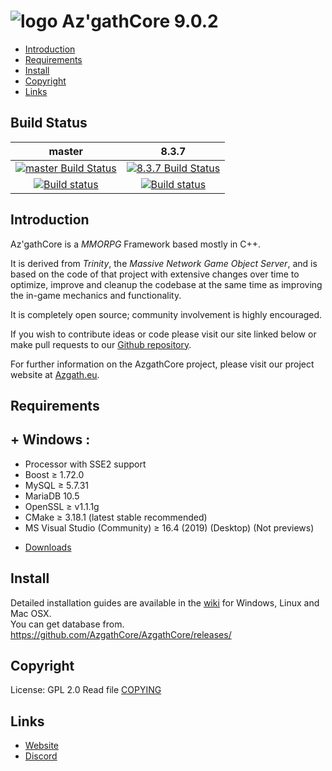 # ![logo](https://azgath.eu/img/githubaz.png) Az'gathCore 9.0.2

* [Introduction](#introduction)
* [Requirements](#requirements)
* [Install](#install)
* [Copyright](#copyright)
* [Links](#links)

## Build Status

master | 8.3.7
:------------: | :------------:
[![master Build Status](https://travis-ci.org/AzgathCore/AzgathCore.svg?branch=master)](https://travis-ci.org/AzgathCore/AzgathCore) | [![8.3.7 Build Status](https://travis-ci.org/AzgathCore/AzgathCore.svg?branch=8.3.7)](https://travis-ci.org/AzgathCore/AzgathCore)
[![Build status](https://ci.appveyor.com/api/projects/status/x7rf9799etmji7y5/branch/master?svg=true)](https://ci.appveyor.com/project/AzgathCore/azgathcore-vkv2k/branch/master) | [![Build status](https://ci.appveyor.com/api/projects/status/54d0u1fxe50ad80o/branch/8.3.7?svg=true)](https://ci.appveyor.com/project/AzgathCore/azgathcore-vkv2k/branch/master)

## Introduction

Az'gathCore is a *MMORPG* Framework based mostly in C++.

It is derived from *Trinity*, the *Massive Network Game Object Server*, and is
based on the code of that project with extensive changes over time to optimize,
improve and cleanup the codebase at the same time as improving the in-game
mechanics and functionality.

It is completely open source; community involvement is highly encouraged.

If you wish to contribute ideas or code please visit our site linked below or
make pull requests to our [Github repository](https://github.com/AzgathCore/AzgathCore).

For further information on the AzgathCore project, please visit our project
website at [Azgath.eu](https://www.azgath.eu).

## Requirements

## + Windows :
+ Processor with SSE2 support
+ Boost ≥ 1.72.0
+ MySQL ≥ 5.7.31
+ MariaDB 10.5
+ OpenSSL ≥ v1.1.1g
+ CMake ≥ 3.18.1 (latest stable recommended)
+ MS Visual Studio (Community) ≥ 16.4 (2019) (Desktop) (Not previews)
* [Downloads](https://www.azgath.eu/SoftwareServers/)

## Install

Detailed installation guides are available in the [wiki](https://www.trinitycore.info/display/tc/Installation+Guide) for
Windows, Linux and Mac OSX.  
You can get database from.
https://github.com/AzgathCore/AzgathCore/releases/

## Copyright

License: GPL 2.0
Read file [COPYING](COPYING)

## Links

* [Website](https://azgath.eu/fr/)
* [Discord](https://discord.com/invite/U4pXKB2WNA)
